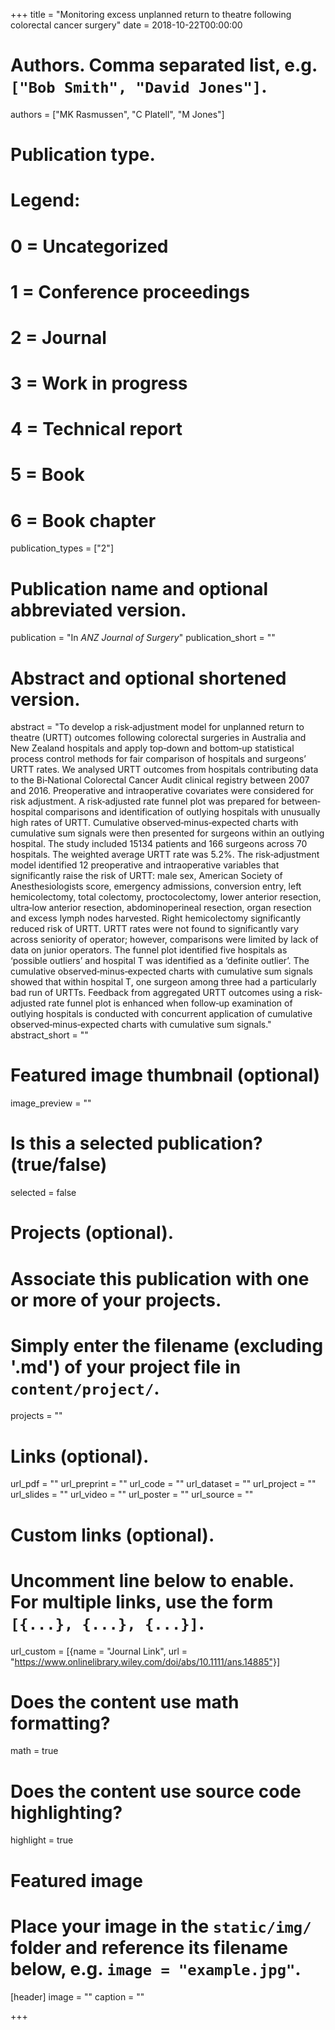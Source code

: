 +++
title = "Monitoring excess unplanned return to theatre following colorectal cancer surgery"
date = 2018-10-22T00:00:00

# Authors. Comma separated list, e.g. `["Bob Smith", "David Jones"]`.
authors = ["MK Rasmussen", "C Platell", "M Jones"]

# Publication type.
# Legend:
# 0 = Uncategorized
# 1 = Conference proceedings
# 2 = Journal
# 3 = Work in progress
# 4 = Technical report
# 5 = Book
# 6 = Book chapter
publication_types = ["2"]

# Publication name and optional abbreviated version.
publication = "In *ANZ Journal of Surgery*"
publication_short = ""

# Abstract and optional shortened version.
abstract = "To develop a risk‐adjustment model for unplanned return to theatre (URTT) outcomes following colorectal surgeries in Australia and New Zealand hospitals and apply top‐down and bottom‐up statistical process control methods for fair comparison of hospitals and surgeons’ URTT rates. We analysed URTT outcomes from hospitals contributing data to the Bi‐National Colorectal Cancer Audit clinical registry between 2007 and 2016. Preoperative and intraoperative covariates were considered for risk adjustment. A risk‐adjusted rate funnel plot was prepared for between‐hospital comparisons and identification of outlying hospitals with unusually high rates of URTT. Cumulative observed‐minus‐expected charts with cumulative sum signals were then presented for surgeons within an outlying hospital. The study included 15134 patients and 166 surgeons across 70 hospitals. The weighted average URTT rate was 5.2%. The risk‐adjustment model identified 12 preoperative and intraoperative variables that significantly raise the risk of URTT: male sex, American Society of Anesthesiologists score, emergency admissions, conversion entry, left hemicolectomy, total colectomy, proctocolectomy, lower anterior resection, ultra‐low anterior resection, abdominoperineal resection, organ resection and excess lymph nodes harvested. Right hemicolectomy significantly reduced risk of URTT. URTT rates were not found to significantly vary across seniority of operator; however, comparisons were limited by lack of data on junior operators. The funnel plot identified five hospitals as ‘possible outliers’ and hospital T was identified as a ‘definite outlier’. The cumulative observed‐minus‐expected charts with cumulative sum signals showed that within hospital T, one surgeon among three had a particularly bad run of URTTs.
Feedback from aggregated URTT outcomes using a risk‐adjusted rate funnel plot is enhanced when follow‐up examination of outlying hospitals is conducted with concurrent application of cumulative observed‐minus‐expected charts with cumulative sum signals."
abstract_short = ""

# Featured image thumbnail (optional)
image_preview = ""

# Is this a selected publication? (true/false)
selected = false

# Projects (optional).
#   Associate this publication with one or more of your projects.
#   Simply enter the filename (excluding '.md') of your project file in `content/project/`.
projects = ""

# Links (optional).
url_pdf = ""
url_preprint = ""
url_code = ""
url_dataset = ""
url_project = ""
url_slides = ""
url_video = ""
url_poster = ""
url_source = ""

# Custom links (optional).
#   Uncomment line below to enable. For multiple links, use the form `[{...}, {...}, {...}]`.
url_custom = [{name = "Journal Link", url = "https://www.onlinelibrary.wiley.com/doi/abs/10.1111/ans.14885"}]

# Does the content use math formatting?
math = true

# Does the content use source code highlighting?
highlight = true

# Featured image
# Place your image in the `static/img/` folder and reference its filename below, e.g. `image = "example.jpg"`.
[header]
image = ""
caption = ""

+++
